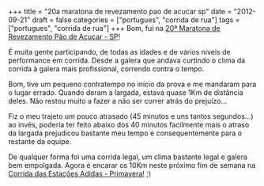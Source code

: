 +++
title = "20a maratona de revezamento pao de acucar sp"
date = "2012-09-21"
draft = false
categories = ["portugues", "corrida de rua"]
tags = ["portugues", "corrida de rua"]
+++
Bom, fui na [20ª Maratona de Revezamento Pão de Açucar - SP][maratona]!

É muita gente participando, de todas as idades e de vários níveis de performance em corrida. Desde a galera que andava curtindo o clima da corrida à galera mais profissional, correndo contra o tempo.

Bom, tive um pequeno contratempo no início da prova e  me mandaram para o lugar errado. Quando deram a largada, estava quase 1Km de distância deles. Não restou muito a fazer a não ser correr atrás do prejuízo…

Fiz o meu trajeto um pouco atrasado (45 minutos e uns tantos segundos…) ao invés, poderia ter feito abaixo dos 40 minutos facilmente mais o atraso da largada prejudicou bastante meu tempo e consequentemente para o restante da equipe.

De qualquer forma foi  uma corrida legal, um clima bastante legal e galera bem empolgada. Agora é encarar os 10Km neste próximo fim de semana na [Corrida das Estações Adidas - Primavera!][corridaadidas] ;)

[maratona]: http://www.maratonapaodeacucar.com.br/saopaulo/default_noticias_interna.asp?cod_area=6&idNoticia=6657
[corridaadidas]: http://circuitodasestacoes.com.br/sao-paulo/sp-primavera/

